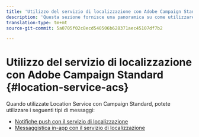 ```yaml
---
title: 'Utilizzo del servizio di localizzazione con Adobe Campaign Standard '
description: 'Questa sezione fornisce una panoramica su come utilizzare Location Service con Campaign Standard. '
translation-type: tm+mt
source-git-commit: 5a0705f02c8ecd540506b628371aec45107df7b2

---
```



# Utilizzo del servizio di localizzazione con Adobe Campaign Standard {#location-service-acs}

Quando utilizzate Location Service con Campaign Standard, potete utilizzare i seguenti tipi di messaggi:

* [Notifiche push con il servizio di localizzazione](/help/use-places-with-other-solutions/places-acs/places-acs-push-notifications.md)
* [Messaggistica in-app con il servizio di localizzazione](/help/use-places-with-other-solutions/places-acs/places-acs-in-app-messages.md)
